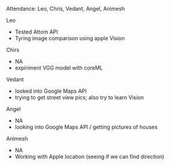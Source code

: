 Attendance: Leo, Chris, Vedant, Angel, Animesh

Leo
- Tested Attom API
- Tyring image comparison using apple Vision

Chirs
- NA
- expiriment VGG model with coreML

Vedant
- looked into Google Maps API
- trying to get street view pics; also try to learn Vision

Angel
- NA
- looking into Google Maps API / getting pictures of houses

Animesh
- NA
- Working with Apple location (seeing if we can find direction)
